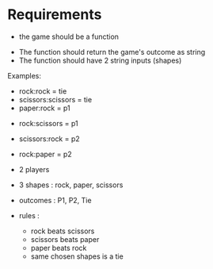 # Requirements

+ the game should be a function
- The function should return the game's outcome as string
- The function should have 2 string inputs (shapes)

Examples:
+ rock:rock = tie
+ scissors:scissors = tie
+ paper:rock = p1
- rock:scissors = p1
+ scissors:rock = p2
- rock:paper = p2

- 2 players
- 3 shapes : rock, paper, scissors
- outcomes : P1, P2, Tie
- rules :
	- rock beats scissors
	- scissors beats paper
	- paper beats rock
	- same chosen shapes is a tie
